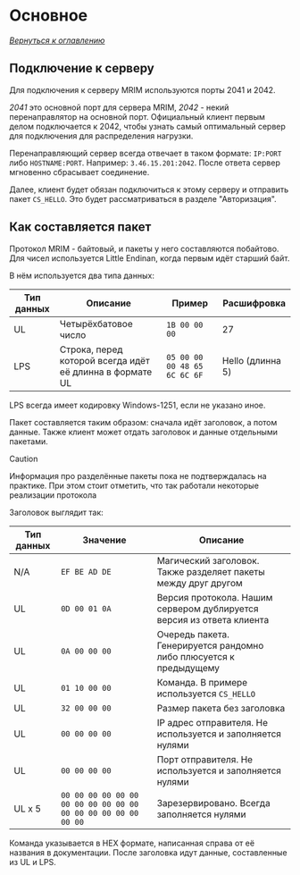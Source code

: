 # Основное

_[Вернуться к оглавлению](readme.md)_

## Подключение к серверу

Для подключения к серверу MRIM используются порты 2041 и 2042. 

*2041* это основной порт для сервера MRIM, *2042* - некий перенаправлятор на основной порт. Официальный клиент первым делом подключается к 2042, чтобы узнать самый оптимальный сервер для подключения для распределения нагрузки.

Перенаправляющий сервер всегда отвечает в таком формате: `IP:PORT` либо `HOSTNAME:PORT`. Например: `3.46.15.201:2042`. После ответа сервер мгновенно сбрасывает соединение.

Далее, клиент будет обязан подключиться к этому серверу и отправить пакет `CS_HELLO`. Это будет рассматриваться в разделе "Авторизация".

## Как составляется пакет

Протокол MRIM - байтовый, и пакеты у него составляются побайтово. Для чисел используется Little Endinan, когда первым идёт старший байт.

В нём используется два типа данных:

| Тип данных | Описание | Пример | Расшифровка |
| ---------- | -------- | ------ | ----------- |
| UL         | Четырёхбатовое число | `1B 00 00 00` | 27 |
| LPS        | Строка, перед которой всегда идёт её длинна в формате UL | `05 00 00 00 48 65 6C 6C 6F` | Hello (длинна 5) |

LPS всегда имеет кодировку Windows-1251, если не указано иное.

Пакет составляется таким образом: сначала идёт заголовок, а потом данные. Также клиент может отдать заголовок и данные отдельными пакетами.

> [!CAUTION]
> Информация про разделённые пакеты пока не подтверждалась на практике. При этом стоит отметить, что так работали некоторые реализации протокола

Заголовок выглядит так:

| Тип данных | Значение | Описание |
| -------- | ------ | ----------- |
| N/A | `EF BE AD DE` | Магический заголовок. Также разделяет пакеты между друг другом |
| UL | `0D 00 01 0A` | Версия протокола. Нашим сервером дублируется версия из ответа клиента |
| UL | `0A 00 00 00` | Очередь пакета. Генерируется рандомно либо плюсуется к предыдущему |
| UL | `01 10 00 00` | Команда. В примере используется `CS_HELLO` |
| UL | `32 00 00 00` | Размер пакета без заголовка |
| UL | `00 00 00 00` | IP адрес отправителя. Не используется и заполняется нулями |
| UL | `00 00 00 00` | Порт отправителя. Не используется и заполняется нулями |
| UL x 5 | `00 00 00 00 00 00 00 00 00 00 00 00 00 00 00 00 00 00 00 00` | Зарезервировано. Всегда заполняется нулями |

Команда указывается в HEX формате, написанная справа от её названия в документации. После заголовка идут данные, составленные из UL и LPS.
